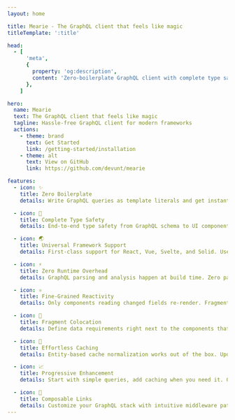 ```yaml
---
layout: home

title: Mearie - The GraphQL client that feels like magic
titleTemplate: ':title'

head:
  - [
      'meta',
      {
        property: 'og:description',
        content: 'Zero-boilerplate GraphQL client with complete type safety and zero runtime overhead. Supports React, Vue, Svelte, and Solid with automatic code generation and intelligent caching.',
      },
    ]

hero:
  name: Mearie
  text: The GraphQL client that feels like magic
  tagline: Hassle-free GraphQL client for modern frameworks
  actions:
    - theme: brand
      text: Get Started
      link: /getting-started/installation
    - theme: alt
      text: View on GitHub
      link: https://github.com/devunt/mearie

features:
  - icon: ✨
    title: Zero Boilerplate
    details: Write GraphQL queries as template literals and get instant code generation. No manual type definitions, no code generation scripts, no config needed.

  - icon: 🎯
    title: Complete Type Safety
    details: End-to-end type safety from GraphQL schema to UI components. Catch errors at compile time, not in production.

  - icon: 🌏
    title: Universal Framework Support
    details: First-class support for React, Vue, Svelte, and Solid. Use the same GraphQL client across all your projects.

  - icon: ⚡
    title: Zero Runtime Overhead
    details: GraphQL parsing and analysis happen at build time. Zero parsing cost, zero runtime analysis—just pure execution speed.

  - icon: ⚛️
    title: Fine-Grained Reactivity
    details: Only components reading changed fields re-render. Fragment-level subscriptions prevent unnecessary updates across your component tree.

  - icon: 🧩
    title: Fragment Colocation
    details: Define data requirements right next to the components that use them. Natural prop drilling with automatic fragment spreading.

  - icon: 💾
    title: Effortless Caching
    details: Entity-based cache normalization works out of the box. Updates to any entity instantly reflect everywhere it's used.

  - icon: 📈
    title: Progressive Enhancement
    details: Start with simple queries, add caching when you need it. One line of configuration unlocks advanced features without touching your components.

  - icon: 🔗
    title: Composable Links
    details: Customize your GraphQL stack with intuitive middleware pattern. Built-in dedup, retry, auth, and cache links compose seamlessly.
---
```

